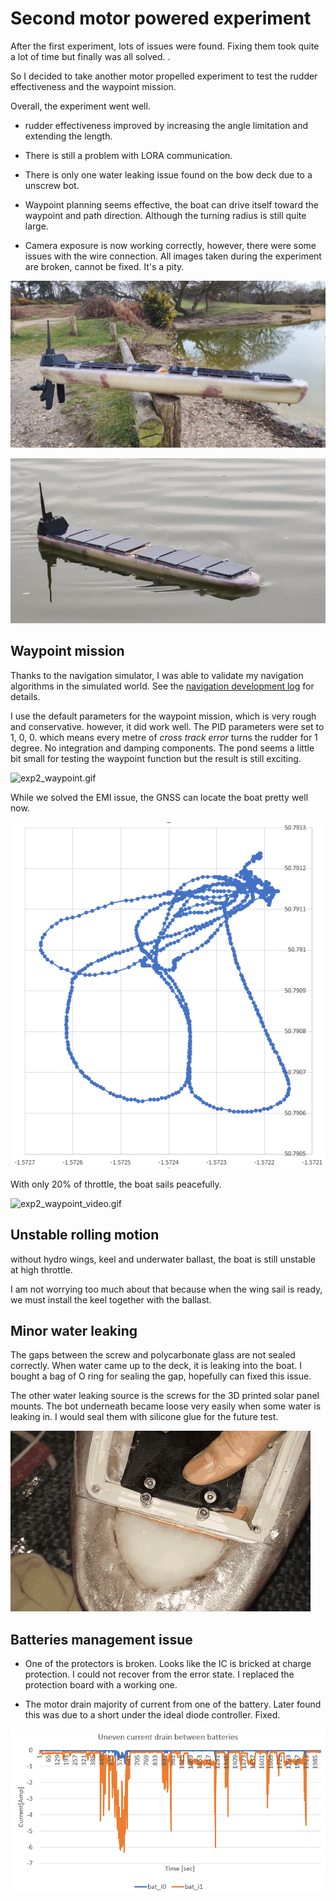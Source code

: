# Second motor powered experiment

After the first experiment, lots of issues were found. Fixing them took quite a lot of time but finally was all solved. .

So I decided to take another motor propelled experiment to test the rudder effectiveness and the waypoint mission. 

Overall, the experiment went well. 

- rudder effectiveness improved by increasing the angle limitation and extending the length. 

- There is still a problem with LORA communication. 

- There is only one water leaking issue found on the bow deck due to a unscrew bot. 

- Waypoint planning seems effective, the boat can drive itself toward the waypoint and path direction. Although the turning radius is still quite large. 

- Camera exposure is now working correctly, however, there were some issues with the wire connection. All images taken during the experiment are broken, cannot be fixed. It's a pity. 

![exp2_boat.jpg](figures/exp2_boat.jpg)

![exp2_boat_on_water.jpg](figures/exp2_boat_on_water.jpg)

## Waypoint mission

Thanks to the navigation simulator, I was able to validate my navigation algorithms in the simulated world. See the [navigation development log](navigation.md) for details.

I use the default parameters for the waypoint mission, which is very rough and conservative. however, it did work well. The PID parameters were set to 1, 0, 0. which means every metre of  *cross track error* turns the rudder for 1 degree. No integration and damping components. The pond seems a little bit small for testing the waypoint function but the result is still exciting. 

![exp2_waypoint.gif](figures/exp2_waypoint.gif)

While we solved the EMI issue, the GNSS can locate the boat pretty well now. 

![exp2_path.png](figures/exp2_path.png)

With only 20% of throttle, the boat sails peacefully. 

![exp2_waypoint_video.gif](figures/exp2_waypoint_video.gif)

## Unstable rolling motion

without hydro wings, keel and underwater ballast, the boat is still unstable at high throttle. 

I am not worrying too much about that because when the wing sail is ready, we must install the keel together with the ballast. 

## Minor water leaking

The gaps between the screw and polycarbonate glass are not sealed correctly. When water came up to the deck, it is leaking into the boat. I bought a bag of O ring for sealing the gap, hopefully can fixed this issue. 

The other water leaking source is the screws for the 3D printed solar panel mounts. The bot underneath became loose very easily when some water is leaking in. I would seal them with silicone glue for the future test.

![exp2_water_leaking.gif](figures/exp2_water_leaking.gif)

## Batteries management issue

- One of the protectors is broken. Looks like the IC is bricked at charge protection. I could not recover from the error state. I replaced the protection board with a working one.

- The motor drain majority of current from one of the battery. Later found this was due to a short under the ideal diode controller.  Fixed. 

![exp2_bat_drain.png](figures/exp2_bat_drain.png)
